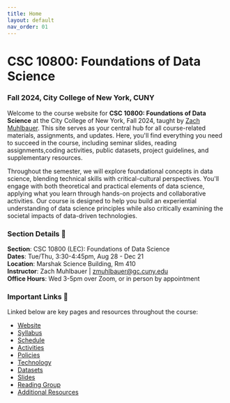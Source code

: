 ```yaml
---
title: Home
layout: default
nav_order: 01
---
```


# CSC 10800: Foundations of Data Science

### Fall 2024, City College of New York, CUNY

Welcome to the course website for **CSC 10800: Foundations of Data Science** at the City College of New York, Fall 2024, taught by [Zach Muhlbauer](https://github.com/zmuhls). This site serves as your central hub for all course-related materials, assignments, and updates. Here, you'll find everything you need to succeed in the course, including seminar slides, reading assignments,coding activities, public datasets, project guidelines, and supplementary resources.

Throughout the semester, we will explore foundational concepts in data science, blending technical skills with critical-cultural perspectives. You'll engage with both theoretical and practical elements of data science, applying what you learn through hands-on projects and collaborative activities. Our course is designed to help you build an experiential understanding of data science principles while also critically examining the societal impacts of data-driven technologies.

### Section Details 📌

**Section**: CSC 10800 (LEC): Foundations of Data Science<br />**Dates**: Tue/Thu, 3:30-4:45pm, Aug 28 - Dec 21<br />**Location**: Marshak Science Building, Rm 410  <br />**Instructor**: Zach Muhlbauer | [zmuhlbauer@gc.cuny.edu](mailto:zmuhlbauer@gc.cuny.edu)<br />**Office Hours**: Wed 3-5pm over Zoom, or in person by appointment

### Important Links 🔗

Linked below are key pages and resources throughout the course:

- [Website](https://zmuhls.github.io/CCNY-Data-Science/)
- [Syllabus](/Syllabus)
- [Schedule](/Schedule)
- [Activities](/Activities)
- [Policies](/Policies)
- [Technology](/Technology)
- [Datasets](/Datasets)
- [Slides](/Slides)
- [Reading Group](https://hypothes.is/groups/yKvGZkjg/csc10800-annotation-group)
- [Additional Resources](/additional_resources)
